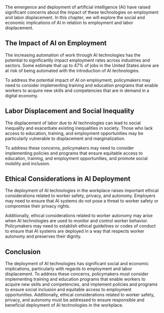 
The emergence and deployment of artificial intelligence (AI) have raised significant concerns about the impact of these technologies on employment and labor displacement. In this chapter, we will explore the social and economic implications of AI in relation to employment and labor displacement.

The Impact of AI on Employment
------------------------------

The increasing automation of work through AI technologies has the potential to significantly impact employment rates across industries and sectors. Some estimate that up to 47% of jobs in the United States alone are at risk of being automated with the introduction of AI technologies.

To address the potential impact of AI on employment, policymakers may need to consider implementing training and education programs that enable workers to acquire new skills and competencies that are in demand in a digital economy.

Labor Displacement and Social Inequality
----------------------------------------

The displacement of labor due to AI technologies can lead to social inequality and exacerbate existing inequalities in society. Those who lack access to education, training, and employment opportunities may be particularly vulnerable to displacement and marginalization.

To address these concerns, policymakers may need to consider implementing policies and programs that ensure equitable access to education, training, and employment opportunities, and promote social mobility and inclusion.

Ethical Considerations in AI Deployment
---------------------------------------

The deployment of AI technologies in the workplace raises important ethical considerations related to worker safety, privacy, and autonomy. Employers may need to ensure that AI systems do not pose a threat to worker safety or compromise their privacy rights.

Additionally, ethical considerations related to worker autonomy may arise when AI technologies are used to monitor and control worker behavior. Policymakers may need to establish ethical guidelines or codes of conduct to ensure that AI systems are deployed in a way that respects worker autonomy and preserves their dignity.

Conclusion
----------

The deployment of AI technologies has significant social and economic implications, particularly with regards to employment and labor displacement. To address these concerns, policymakers must consider implementing training and education programs that enable workers to acquire new skills and competencies, and implement policies and programs to ensure social inclusion and equitable access to employment opportunities. Additionally, ethical considerations related to worker safety, privacy, and autonomy must be addressed to ensure responsible and beneficial deployment of AI technologies in the workplace.
